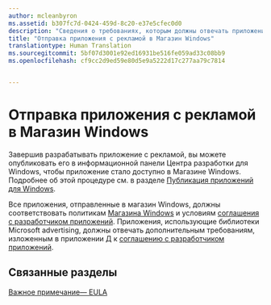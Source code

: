 ```yaml
---
author: mcleanbyron
ms.assetid: b307fc7d-0424-459d-8c20-e37e5cfec0d0
description: "Сведения о требованиях, которым должны отвечать приложения, использующие библиотеки Microsoft advertising, для публикации в Магазине."
title: "Отправка приложения с рекламой в Магазин Windows"
translationtype: Human Translation
ms.sourcegitcommit: 5bf07d3001e92ed16931be516fe059ad33c08bb9
ms.openlocfilehash: cf9cc2d9ed59e80d5e9a5222d17c277aa79c7814


---
```


# Отправка приложения с рекламой в Магазин Windows




Завершив разрабатывать приложение с рекламой, вы можете опубликовать его в информационной панели Центра разработки для Windows, чтобы приложение стало доступно в Магазине Windows. Подробнее об этой процедуре см. в разделе [Публикация приложений для Windows](https://developer.microsoft.com/windows/publish).

Все приложения, отправленные в магазин Windows, должны соответствовать политикам [Магазина Windows](https://msdn.microsoft.com/library/windows/apps/dn764944.aspx) и условиям [соглашения с разработчиком приложений](https://msdn.microsoft.com/library/windows/apps/hh694058.aspx). Приложения, использующие библиотеки Microsoft advertising, должны отвечать дополнительным требованиям, изложенным в приложении Д к [соглашению с разработчиком приложений](https://msdn.microsoft.com/library/windows/apps/hh694058.aspx).

## Связанные разделы


[Важное примечание— EULA](important-notice-eula.md)

 

 



<!--HONumber=Aug16_HO3-->


